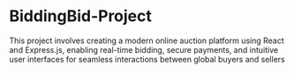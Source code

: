 # BiddingBid-Project
 This project involves creating a modern online auction platform using React and Express.js, enabling real-time bidding, secure payments, and intuitive user interfaces for seamless interactions between global buyers and sellers
